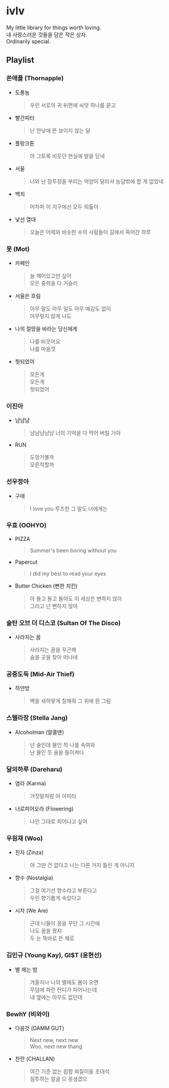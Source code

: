 # ivlv
My little library for things worth loving.  
내 사랑스러운 것들을 담은 작은 상자.  
Ordinarily special.  
## Playlist
### 쏜애플 (Thornapple)
-	도롱뇽 
	> 우린 서로의 귀 뒤편에 씨앗 하나를 묻고
-	빨간피터
	> 난 한낮에 뜬 보이지 않는 달
-	플랑크톤
	> 아 그토록 비웃던 현실에 발을 딛네
-	서울
	> 너와 난 잠투정을 부리는 억양이 달라서 농담밖에 할 게 없었네
-	백치
	> 어차피 이 지구에선 모두 외톨이
-	낯선 열대
	> 오늘은 어제와 비슷한 수의 사람들이 길에서 죽어간 하루
### 못 (Mot)
-	카페인
	> 늘 깨어있고만 싶어  
	  모든 중력을 다 거슬러
-	서울은 흐림
	> 아무 말도 아무 일도 아무 예감도 없이  
	  아무렇지 않게 나도
-	나의 절망을 바라는 당신에게
	> 나를 비웃어요  
	  나를 마음껏
-	헛되었어
	> 모든게  
	  모든게  
	  헛되었어
### 이진아
-	냠냠냠
	> 냠냠냠냠냠 너의 기억을 다 먹어 버릴 거야
-	RUN
	> 도망가볼까  
	  모른척할까
### 선우정아
-	구애
	> I love you 루즈한 그 말도 너에게는
### 우효 (OOHYO)
-	PIZZA
	> Summer's been boring without you
-	Papercut
	> I did my best to read your eyes
-	Butter Chicken (뻔한 치킨)
	> 아 돌고 돌고 돌아도 이 세상은 변하지 않아  
	  그리고 넌 뻔하지 않아
### 술탄 오브 더 디스코 (Sultan Of The Disco)
-	사라지는 꿈
	> 사라지는 꿈을 꾸곤해  
	  숨을 곳을 찾아 떠나네
### 공중도둑 (Mid-Air Thief)
-	하얀방
	> 벽을 새하얗게 칠해줘 그 위에 흰 그림
### 스텔라장 (Stella Jang)
-	Alcoholman (알콜맨)
	> 넌 술인데 물인 척 나를 속여와  
	  난 물인 듯 술을 들이켜다
### 달의하루 (Dareharu)
-	염라 (Karma)
	> 거짓말처럼 아 아미타
-	너로피어오라 (Flowering)
	> 나인 그대로 피어나고 싶어
### 우원재 (Woo)
-	진자 (Zinza)
	> 야 그딴 건 없다고 나는 다른 거지 틀린 게 아니지
-	향수 (Nostalgia)
	> 그걸 여기선 향수라고 부른다고  
	  우린 향기롭게 속았다고
-	시차 (We Are)
	> 근데 니들이 꿈을 꾸던 그 시간에  
	  나도 꿈을 꿨지  
	  두 눈 똑바로 뜬 채로
### 김민규 (Young Kay), GI$T (윤현선)
-	별 헤는 밤
	> 겨울지나 나의 별에도 봄이 오면  
	  무덤에 파란 잔디가 피어나는데  
	  내 옆에는 아무도 없던데
### BewhY (비와이)
-	다음것 (DAMM GUT)
	> Next new, next new  
	  Woo, next new thang
-	찬란 (CHALLAN)
	> 여긴 기준 없는 힙합 찌질이들 초대석  
	  질투하는 얼굴 으 못생겼으
